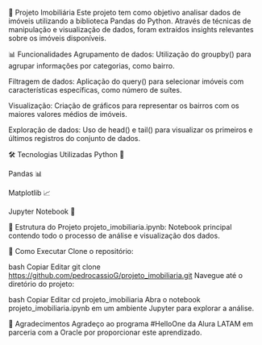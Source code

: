 🏡 Projeto Imobiliária
Este projeto tem como objetivo analisar dados de imóveis utilizando a biblioteca Pandas do Python. Através de técnicas de manipulação e visualização de dados, foram extraídos insights relevantes sobre os imóveis disponíveis.

📊 Funcionalidades
Agrupamento de dados: Utilização do groupby() para agrupar informações por categorias, como bairro.

Filtragem de dados: Aplicação do query() para selecionar imóveis com características específicas, como número de suítes.

Visualização: Criação de gráficos para representar os bairros com os maiores valores médios de imóveis.

Exploração de dados: Uso de head() e tail() para visualizar os primeiros e últimos registros do conjunto de dados.

🛠️ Tecnologias Utilizadas
Python 🐍

Pandas 📊

Matplotlib 📈

Jupyter Notebook 📓

📁 Estrutura do Projeto
projeto_imobiliaria.ipynb: Notebook principal contendo todo o processo de análise e visualização dos dados.

🚀 Como Executar
Clone o repositório:

bash
Copiar
Editar
git clone https://github.com/pedrocassioG/projeto_imobiliaria.git
Navegue até o diretório do projeto:

bash
Copiar
Editar
cd projeto_imobiliaria
Abra o notebook projeto_imobiliaria.ipynb em um ambiente Jupyter para explorar a análise.

🤝 Agradecimentos
Agradeço ao programa #HelloOne da Alura LATAM em parceria com a Oracle por proporcionar este aprendizado.
